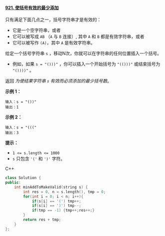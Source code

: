 #### [921. 使括号有效的最少添加](https://leetcode.cn/problems/minimum-add-to-make-parentheses-valid/)

只有满足下面几点之一，括号字符串才是有效的：

- 它是一个空字符串，或者
- 它可以被写成 `AB` （`A` 与 `B` 连接）, 其中 `A` 和 `B` 都是有效字符串，或者
- 它可以被写作 `(A)`，其中 `A` 是有效字符串。

给定一个括号字符串 `s` ，移动N次，你就可以在字符串的任何位置插入一个括号。

- 例如，如果 `s = "()))"` ，你可以插入一个开始括号为 `"(()))"` 或结束括号为 `"())))"` 。

返回 *为使结果字符串 `s` 有效而必须添加的最少括号数*。

 

**示例 1：**

```
输入：s = "())"
输出：1
```

**示例 2：**

```
输入：s = "((("
输出：3
```

 

**提示：**

- `1 <= s.length <= 1000`
- `s` 只包含 `'('` 和 `')'` 字符。



C++

```c++
class Solution {
public:
    int minAddToMakeValid(string s) {
        int res = 0, n = s.length(), tmp = 0;
        for(int i = 0; i < n; i++){
            if(s[i] == '(') tmp++;
            if(s[i] == ')') tmp--;
            if(tmp == -1) {tmp++;res++;}
        }
        return res + tmp;
    }
};
```


